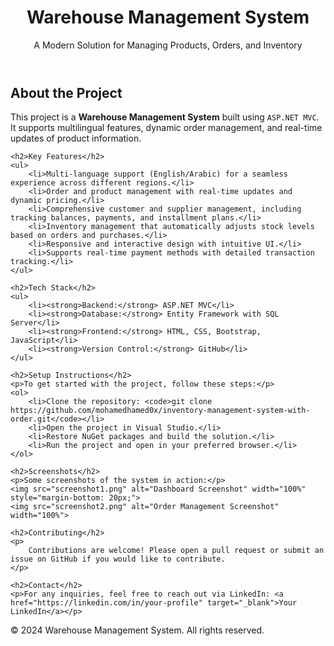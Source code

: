 <!DOCTYPE html>
<html lang="en">
<head>
    <meta charset="UTF-8">
    <meta name="viewport" content="width=device-width, initial-scale=1.0">

</head>
<body>

<header>
    <h1>Warehouse Management System</h1>
    <p>A Modern Solution for Managing Products, Orders, and Inventory</p>
</header>

<div class="container">
    <h2>About the Project</h2>
    <p>
        This project is a <strong>Warehouse Management System</strong> built using <code>ASP.NET MVC</code>. 
        It supports multilingual features, dynamic order management, and real-time updates of product information.
    </p>

    <h2>Key Features</h2>
    <ul>
        <li>Multi-language support (English/Arabic) for a seamless experience across different regions.</li>
        <li>Order and product management with real-time updates and dynamic pricing.</li>
        <li>Comprehensive customer and supplier management, including tracking balances, payments, and installment plans.</li>
        <li>Inventory management that automatically adjusts stock levels based on orders and purchases.</li>
        <li>Responsive and interactive design with intuitive UI.</li>
        <li>Supports real-time payment methods with detailed transaction tracking.</li>
    </ul>

    <h2>Tech Stack</h2>
    <ul>
        <li><strong>Backend:</strong> ASP.NET MVC</li>
        <li><strong>Database:</strong> Entity Framework with SQL Server</li>
        <li><strong>Frontend:</strong> HTML, CSS, Bootstrap, JavaScript</li>
        <li><strong>Version Control:</strong> GitHub</li>
    </ul>

    <h2>Setup Instructions</h2>
    <p>To get started with the project, follow these steps:</p>
    <ol>
        <li>Clone the repository: <code>git clone https://github.com/mohamedhamed0x/inventory-management-system-with-order.git</code></li>
        <li>Open the project in Visual Studio.</li>
        <li>Restore NuGet packages and build the solution.</li>
        <li>Run the project and open in your preferred browser.</li>
    </ol>

    <h2>Screenshots</h2>
    <p>Some screenshots of the system in action:</p>
    <img src="screenshot1.png" alt="Dashboard Screenshot" width="100%" style="margin-bottom: 20px;">
    <img src="screenshot2.png" alt="Order Management Screenshot" width="100%">

    <h2>Contributing</h2>
    <p>
        Contributions are welcome! Please open a pull request or submit an issue on GitHub if you would like to contribute.
    </p>

    <h2>Contact</h2>
    <p>For any inquiries, feel free to reach out via LinkedIn: <a href="https://linkedin.com/in/your-profile" target="_blank">Your LinkedIn</a></p>
</div>

<footer>
    <p>&copy; 2024 Warehouse Management System. All rights reserved.</p>
</footer>

</body>
</html>
